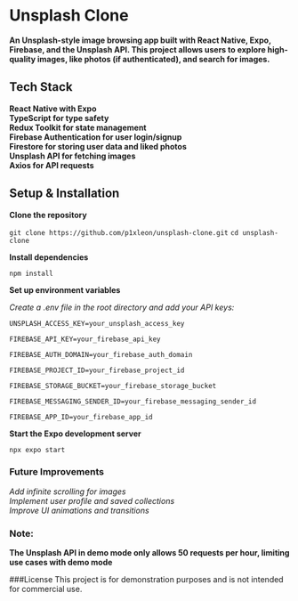 # Unsplash Clone

**An Unsplash-style image browsing app built with React Native, Expo, Firebase, and the Unsplash API. This project allows users to explore high-quality images, like photos (if authenticated), and search for images.**

## Tech Stack

**React Native with Expo**   
**TypeScript for type safety**  
**Redux Toolkit for state management**  
**Firebase Authentication for user login/signup**  
**Firestore for storing user data and liked photos**  
**Unsplash API for fetching images**  
**Axios for API requests**  


## Setup & Installation

**Clone the repository**

`git clone https://github.com/p1xleon/unsplash-clone.git`
`cd unsplash-clone`

**Install dependencies**

`npm install`

**Set up environment variables**

*Create a .env file in the root directory and add your API keys:*

`UNSPLASH_ACCESS_KEY=your_unsplash_access_key`

`FIREBASE_API_KEY=your_firebase_api_key`

`FIREBASE_AUTH_DOMAIN=your_firebase_auth_domain`

`FIREBASE_PROJECT_ID=your_firebase_project_id`

`FIREBASE_STORAGE_BUCKET=your_firebase_storage_bucket`

`FIREBASE_MESSAGING_SENDER_ID=your_firebase_messaging_sender_id`

`FIREBASE_APP_ID=your_firebase_app_id`


**Start the Expo development server**

`npx expo start`

### Future Improvements
*Add infinite scrolling for images*  
*Implement user profile and saved collections*  
*Improve UI animations and transitions*  

### Note:
**The Unsplash API in demo mode only allows 50 requests per hour, limiting use cases with demo mode**

###License
This project is for demonstration purposes and is not intended for commercial use.
